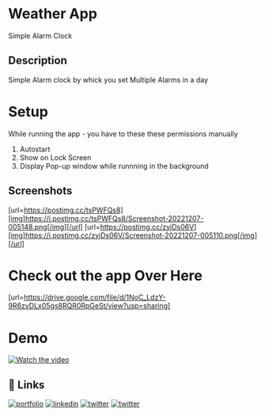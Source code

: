 
# Weather App

Simple Alarm Clock

## Description

Simple Alarm clock by whick you set Multiple Alarms in a day

# Setup

While running the app - you have to these these permissions manually

1. Autostart
2. Show on Lock Screen
3. Display Pop-up window while runnning in the background


## Screenshots


[url=https://postimg.cc/tsPWFQs8][img]https://i.postimg.cc/tsPWFQs8/Screenshot-20221207-005148.png[/img][/url] [url=https://postimg.cc/zyjDs06V][img]https://i.postimg.cc/zyjDs06V/Screenshot-20221207-005110.png[/img][/url]


# Check out the app Over Here 

[url=https://drive.google.com/file/d/1NoC_LdzY-9R6zvDLx05gs8RQR0RpGeSt/view?usp=sharing]

# Demo

[![Watch the video](https://vimeo.com/778601834)](https://vimeo.com/778601834)


## 🔗 Links
[![portfolio](https://img.shields.io/badge/my_GitHUb-000?style=for-the-badge&logo=ko-fi&logoColor=white)](https://github.com/dszvivian/)
[![linkedin](https://img.shields.io/badge/linkedin-0A66C2?style=for-the-badge&logo=linkedin&logoColor=white)](https://www.linkedin.com/in/dszvivian/)
[![twitter](https://img.shields.io/badge/twitter-1DA1F2?style=for-the-badge&logo=twitter&logoColor=white)](https://twitter.com/dszvivian)
[![twitter](https://img.shields.io/badge/instagram-C13584?style=for-the-badge&logo=instagram&logoColor=white)](https://www.instagram.com/dszvivian/)




